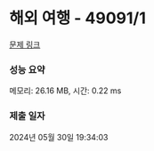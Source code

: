# 해외 여행 - 49091/1 

[문제 링크](https://level.goorm.io/exam/49091/%ED%95%B4%EC%99%B8-%EC%97%AC%ED%96%89/quiz/1) 

### 성능 요약

메모리: 26.16 MB, 시간: 0.22 ms

### 제출 일자

2024년 05월 30일 19:34:03

